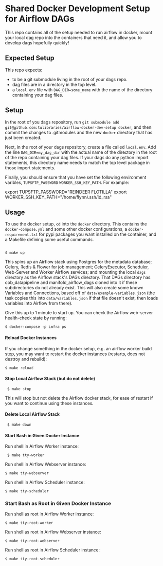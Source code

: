 # Shared Docker Development Setup for Airflow DAGs


This repo contains all of the setup needed to run airflow in docker, mount your local dag repo into the containers that need it, and allow you to develop dags hopefully quickly!


## Expected Setup

This repo expects:

* to be a git submodule living in the root of your dags repo. 
* dag files are in a directory in the top level.
* a `local.env` file with `DAG_DIR=some_name` with the name of the directory containing your dag files.


## Setup

In the root of you dags repository, run `git submodule add git@github.com:tulibraries/airflow-docker-dev-setup docker`, and then commit the changes to .gitmodules and the new `docker` directory that has just been created.

Next, in the root of your dags repository, create a file called `local.env`. Add the line `DAG_DIR=my_dag_dir` with the actual name of the directory in the root of the repo containing your dag files. If your dags do any python import statements, this directory name needs to match the top level package in those import statements.

Finally, you should ensure that you have set the following environment varibles, `TUPSFTP_PASSWORD` `WORKER_SSH_KEY_PATH`. For example:

   export TUPSFTP_PASSWORD="REINDEER FLOTILLA"
   export WORKER_SSH_KEY_PATH="/home/flynn/.ssh/id_rsa"

## Usage

To use the docker setup, `cd` into the `docker` directory. This contains the `docker-compose.yml` and some other docker configurations, a `docker-requirement.txt` for pypi packages you want installed on the container, and a Makefile defining some useful commands.

```

$ make up

```

This spins up an Airflow stack using Postgres for the metadata database; Celery, Redis & Flower for job management; CeleryExecutor, Scheduler, Web-Server and Worker Airflow services; and mounting the local `dags` directory as the Airflow stack's DAGs directory. That DAGs directory has cob_datapipeline and manifold_airflow_dags cloned into it if these subdirectories do not already exist. This will also create some known Variables and Connections, based off of `data/example-variables.json` (the task copies this into `data/variables.json` if that file doesn't exist, then loads variables into Airflow from there).

Give this up to 1 minute to start up. You can check the Airflow web-server health-check state by running:

```
$ docker-compose -p infra ps
```

#### Reload Docker Instances

If you change something in the docker setup, e.g. an airflow worker build step, you may want to restart the docker instances (restarts, does not destroy and rebuild):

```
$ make reload
```

#### Stop Local Airflow Stack (but do not delete)

```
 $ make stop
```

This will stop but not delete the Airflow docker stack, for ease of restart if you want to continue using these instances.

#### Delete Local Airflow Stack

```
 $ make down
```

#### Start Bash in Given Docker Instance

Run shell in Airflow Worker instance:

```
 $ make tty-worker
```

Run shell in Airflow Webserver instance:

```
$ make tty-webserver
```

Run shell in Airflow Scheduler instance:

```
$ make tty-scheduler
```

### Start Bash as Root in Given Docker Instance

Run shell as root in Airflow Worker instance:

```
$ make tty-root-worker
```

Run shell as root in Airflow Webserver instance:

```
$ make tty-root-webserver
```
Run shell as root in Airflow Scheduler instance:

```
$ make tty-root-scheduler
```


